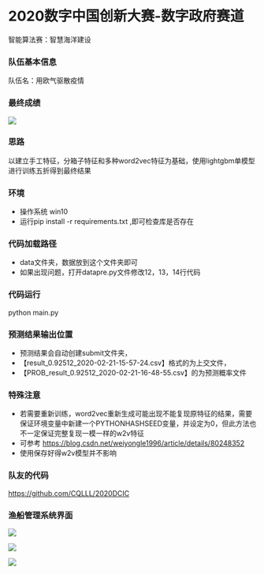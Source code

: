 # 2020数字中国创新大赛-数字政府赛道

智能算法赛：智慧海洋建设

### 队伍基本信息
队伍名：用欧气驱散疫情

### 最终成绩

![](https://github.com/tudoulei/2020-Digital-China-Innovation-Competition/raw/master/img/4.png)

### 思路

以建立手工特征，分箱子特征和多种word2vec特征为基础，使用lightgbm单模型进行训练五折得到最终结果

### 环境
- 操作系统 win10
- 运行pip install -r requirements.txt ,即可检查库是否存在

### 代码加载路径
- data文件夹，数据放到这个文件夹即可
- 如果出现问题，打开datapre.py文件修改12，13，14行代码

### 代码运行
python main.py

### 预测结果输出位置
- 预测结果会自动创建submit文件夹，
- 【result_0.92512_2020-02-21-15-57-24.csv】格式的为上交文件，
- 【PROB_result_0.92512_2020-02-21-16-48-55.csv】的为预测概率文件

###  特殊注意
- 若需要重新训练，word2vec重新生成可能出现不能复现原特征的结果，需要保证环境变量中新建一个PYTHONHASHSEED变量，并设定为0，但此方法也不一定保证完整复现一模一样的w2v特征
- 可参考 https://blog.csdn.net/weiyongle1996/article/details/80248352
- 使用保存好得w2v模型并不影响

### 队友的代码
https://github.com/CQLLL/2020DCIC

### 渔船管理系统界面

![](https://github.com/tudoulei/2020-Digital-China-Innovation-Competition/raw/master/img/1.png)

![](https://github.com/tudoulei/2020-Digital-China-Innovation-Competition/raw/master/img/2.png)

![](https://github.com/tudoulei/2020-Digital-China-Innovation-Competition/raw/master/img/3.png)


